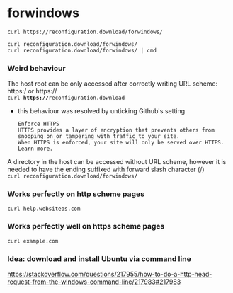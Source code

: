 # forwindows
`curl https://reconfiguration.download/forwindows/`

`curl reconfiguration.download/forwindows/`  
`curl reconfiguration.download/forwindows/ | cmd` 


### Weird behaviour

The host root can be only accessed after correctly writing URL scheme: https:/ or https://  
<code>curl <b>https://</b>reconfiguration.download</code>

* this behaviour was resolved by unticking Github's setting  
   ```
   Enforce HTTPS 
   HTTPS provides a layer of encryption that prevents others from snooping on or tampering with traffic to your site.
   When HTTPS is enforced, your site will only be served over HTTPS. Learn more.
   ```


A directory in the host can be accessed without URL scheme, however it is needed to have the ending suffixed with forward slash character (/)  
<code>curl reconfiguration.download/forwindows<b>/</b></code>

### Works perfectly on http scheme pages
`curl help.websiteos.com`
### Works perfectly well on https scheme pages
`curl example.com`

### Idea: download and install Ubuntu via command line 

https://stackoverflow.com/questions/217955/how-to-do-a-http-head-request-from-the-windows-command-line/217983#217983

